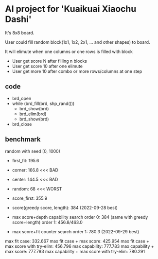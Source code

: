 # AI project for 'Kuaikuai Xiaochu Dashi'

It's 8x8 board.

User could fill random block(1x1, 1x2, 2x1, ... and other shapes) to board.

It will elimute when one columns or one rows is filled with block

- User get score N after filling n blocks
- User get score 10 after one elimute
- User get more 10 after combo or more rows/columns at one step

## code

- brd_open
- while (brd_fill(brd, shp_rand()))
    - brd_show(brd)
    - brd_elim(brd)
    - brd_show(brd)
- brd_close

## benchmark

random with seed [0, 1000)

- first_fit: 195.6
- corner: 166.8 <<< BAD
- center: 144.5 <<< BAD
- random: 68 <<< WORST

- score_first: 355.9
- score(greedy score, length): 384 (2022-09-28 best)

- max score+depth capability search
order 0: 384 (same with greedy score+length)
order 1: 456.8/463.0
- max score+fit counter search
order 1: 780.3 (2022-09-29 best)

max fit case:                               332.667
max fit case + max score:                   425.954
max fit case + max score with try-elim:     456.796
max capability:                             777.783
max capability + max score:                 777.783
max capability + max score with try-elim:   780.291

